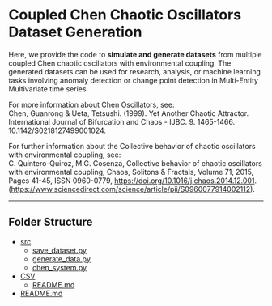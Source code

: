 # Coupled Chen Chaotic Oscillators Dataset Generation

Here, we provide the code to **simulate and generate datasets** from multiple coupled Chen chaotic oscillators with environmental coupling. The generated datasets can be used for research, analysis, or machine learning tasks involving anomaly detection or change point detection in Multi-Entity Multivariate time series.

For more information about Chen Oscillators, see:  
Chen, Guanrong & Ueta, Tetsushi. (1999). Yet Another Chaotic Attractor. International Journal of Bifurcation and Chaos - IJBC. 9. 1465-1466. 10.1142/S0218127499001024.

For further information about the Collective behavior of chaotic oscillators with environmental coupling, see:  
C. Quintero-Quiroz, M.G. Cosenza, Collective behavior of chaotic oscillators with environmental coupling, Chaos, Solitons & Fractals, Volume 71, 2015, Pages 41-45, ISSN 0960-0779, https://doi.org/10.1016/j.chaos.2014.12.001. (https://www.sciencedirect.com/science/article/pii/S0960077914002112).


---
## Folder Structure
 * [src](./AD-Project/Dataset/ChenChaoticSystem/src)
   * [save_dataset.py](./src/save_dataset.py)
   * [generate_data.py](./src/generate_data.py)
   * [chen_system.py](./src/chen_system.py)
 * [CSV](./AD-Project/Dataset/ChenChaoticSystem/CSV)
   * [README.md](./CSV/README.md)
 * [README.md](./)
